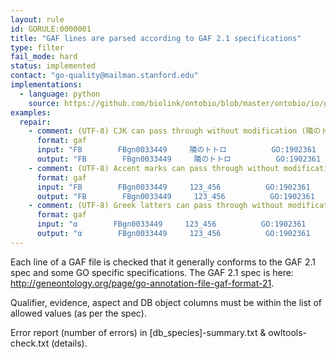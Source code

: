 ```yaml
---
layout: rule
id: GORULE:0000001
title: "GAF lines are parsed according to GAF 2.1 specifications"
type: filter
fail_mode: hard
status: implemented
contact: "go-quality@mailman.stanford.edu"
implementations:
  - language: python
    source: https://github.com/biolink/ontobio/blob/master/ontobio/io/gafparser.py
examples:
  repair:
    - comment: (UTF-8) CJK can pass through without modification (隣のトトロ)
      format: gaf
      input: "FB        FBgn0033449     隣のトトロ          GO:1902361      FB:FBrf0202953|GO_REF:0000024   ISS     UniProtKB:Q05516        F                       protein taxon:7227      20171127        FlyBase"
      output: "FB        FBgn0033449     隣のトトロ          GO:1902361      FB:FBrf0202953|GO_REF:0000024   ISS     UniProtKB:Q05516        F                       protein taxon:7227      20171127        FlyBase"
    - comment: (UTF-8) Accent marks can pass through without modification (Astérix_le_Gaulois)
      format: gaf
      input: "FB        FBgn0033449     123_456          GO:1902361      FB:FBrf0202953|GO_REF:0000024   ISS     UniProtKB:Q05516        F                       protein taxon:7227      20171127        Astérix_le_Gaulois"
      output: "FB        FBgn0033449     123_456          GO:1902361      FB:FBrf0202953|GO_REF:0000024   ISS     UniProtKB:Q05516        F                       protein taxon:7227      20171127        Astérix_le_Gaulois"
    - comment: (UTF-8) Greek latters can pass through without modification (αΩ)
      format: gaf
      input: "α        FBgn0033449     123_456          GO:1902361      FB:FBrf0202953|GO_REF:0000024   ISS     UniProtKB:Q05516        F                       protein taxon:7227      20171127        Ω"
      output: "α        FBgn0033449     123_456          GO:1902361      FB:FBrf0202953|GO_REF:0000024   ISS     UniProtKB:Q05516        F                       protein taxon:7227      20171127        Ω"
---
```

Each line of a GAF file is checked that it generally conforms to the GAF 2.1 spec and some
GO specific specifications. The GAF 2.1 spec is here: http://geneontology.org/page/go-annotation-file-gaf-format-21.

Qualifier, evidence, aspect and DB object columns must be within the list of allowed values
(as per the spec).

Error report (number of errors) in [db_species]-summary.txt & owltools-check.txt (details).
